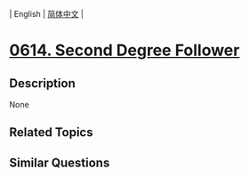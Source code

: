 
| English | [简体中文](README.md) |
# [0614. Second Degree Follower](https://leetcode-cn.com/problems/second-degree-follower/)
## Description
None
## Related Topics

## Similar Questions

